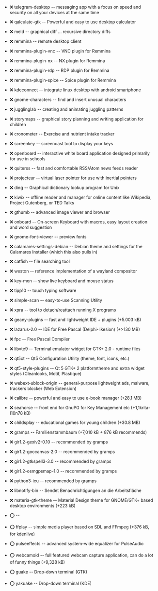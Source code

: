 - :x:  telegram-desktop  --	messaging app with a focus on speed and security on all your devices at the same time

- :x:  qalculate-gtk  --	Powerful and easy to use desktop calculator

- :x:  meld  --		graphical diff … recursive  directory diffs

- :x:  remmina  --		remote desktop client
- :x:  remmina-plugin-vnc  --		VNC plugin for Remmina
- :x:  remmina-plugin-nx  --		NX plugin for Remmina
- :x:  remmina-plugin-rdp  --		RDP plugin for Remmina
- :x:  remmina-plugin-spice  --		Spice plugin for Remmina

- :x:  kdeconnect  --		integrate linux desktop with android smartphone

- :x:  gnome-characters  --		find and insert unusual characters
- :x:  jugglinglab  --		creating and animating juggling patterns
- :x:  storymaps  --		graphical story planning and writing application for children
- :x:  cronometer  --		Exercise and nutrient intake tracker
- :x:  screenkey  --		screencast tool to display your keys
- :x:  openboard  --		interactive white board application designed primarily for use in schools
- :x:  quiterss  --		fast and comfortable RSS/Atom news feeds reader
- :x:  projecteur  --		virtual laser pointer for use with inertial pointers
- :x:  ding  --		Graphical dictionary lookup program for Unix
- :x:  kiwix   --		offline reader and manager for online content like Wikipedia, Project Gutenberg, or TED Talks

- :x:  gthumb  --		advanced image viewer and browser

- :x:  onboard  --		On-screen Keyboard with macros, easy layout creation and word suggestion

- :x:  gnome-font-viewer  --		preview fonts

- :x:  calamares-settings-debian  --		Debian theme and settings for the Calamares Installer (which this also pulls in)

- :x:  catfish  --		file searching tool

- :x:  weston  --		reference implementation of a wayland compositor
- :x:  key-mon  --		show live keyboard and mouse status

- :x:  tipp10  --		touch typing software

- :x:  simple-scan  --		easy-to-use Scanning Utility

- :x:  xpra  --		tool to detach/reattach running X programs

- :x:  geany-plugins  --	fast and lightweight IDE + plugins (+5.003 kB)
- :x:  lazarus-2.0  --	IDE for Free Pascal (Delphi-likesion) (+>130 MB)
- :x:  fpc  --	Free Pascal Compiler

- :x:  libvte9  --	Terminal emulator widget for GTK+ 2.0 - runtime files

- :x:  qt5ct  --		Qt5 Configuration Utility (theme, font, icons, etc.)
- :x:  qt5-style-plugins  --		 Qt 5 GTK+ 2 platformtheme and extra widget styles (Cleanlooks, Motif, Plastique)

- :x:  webext-ublock-origin  --	general-purpose lightweight ads, malware, trackers blocker (Web Extension)

- :x:  calibre  --	powerful and easy to use e-book manager (+28,1 MB)
- :x:  seahorse  --		front end for GnuPG for Key Management etc (+1,1krita-l10n78 kB)

- :x:  childsplay  --		educational games for young children (+30.8 MB)
- :x:  gramps  --		Familienstammbaum (+7,010 kB + 876 kB recommends)
- :x:  gir1.2-gexiv2-0.10  --		recommended by gramps
- :x:  gir1.2-goocanvas-2.0  --		recommended by gramps
- :x:  gir1.2-gtkspell3-3.0  --		recommended by gramps
- :x:  gir1.2-osmgpsmap-1.0  --		recommended by gramps
- :x:  python3-icu  --		recommended by gramps
- :x:  libnotify-bin  --	Sendet Benachrichtigungen an die Arbeitsfläche

- :x:  materia-gtk-theme  --	Material Design theme for GNOME/GTK+ based desktop environments (+223 kB)	


- :o:    --		
- :o:  ffplay  --	simple media player based on SDL and FFmpeg (+376 kB, for kdenlive)
- :o:  pulseeffects  --		advanced system-wide equalizer for PulseAudio
- :o:  webcamoid  --		full featured webcam capture application, can do a lot of funny things (+9,328 kB)
- :o:  guake  --		Drop-down terminal (GTK)
- :o:  yakuake  --		Drop-down terminal (KDE)
